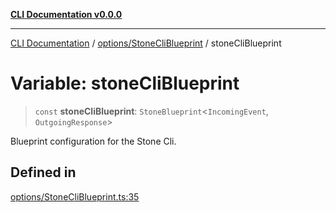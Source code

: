 [**CLI Documentation v0.0.0**](../../../README.md)

***

[CLI Documentation](../../../modules.md) / [options/StoneCliBlueprint](../README.md) / stoneCliBlueprint

# Variable: stoneCliBlueprint

> `const` **stoneCliBlueprint**: `StoneBlueprint`\<`IncomingEvent`, `OutgoingResponse`\>

Blueprint configuration for the Stone Cli.

## Defined in

[options/StoneCliBlueprint.ts:35](https://github.com/stonemjs/cli/blob/b2251afafa869f82f017c134bddb19013c7883b6/src/options/StoneCliBlueprint.ts#L35)

